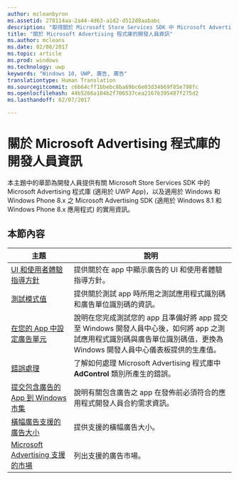 ```yaml
---
author: mcleanbyron
ms.assetid: 278114aa-2a44-4d63-a1d2-d512d8aababc
description: "取得關於 Microsoft Store Services SDK 中 Microsoft Advertising 程式庫的一般開發人員資訊。"
title: "關於 Microsoft Advertising 程式庫的開發人員資訊"
ms.author: mcleans
ms.date: 02/08/2017
ms.topic: article
ms.prod: windows
ms.technology: uwp
keywords: "Windows 10, UWP, 廣告, 廣告"
translationtype: Human Translation
ms.sourcegitcommit: c6b64cff1bbebc8ba69bc6e03d34b69f85e798fc
ms.openlocfilehash: 44b5266a104b2f706537cea2167b395487f275d2
ms.lasthandoff: 02/07/2017

---
```


# <a name="developer-information-about-the-microsoft-advertising-libraries"></a>關於 Microsoft Advertising 程式庫的開發人員資訊




本主題中的章節為開發人員提供有關 Microsoft Store Services SDK 中的 Microsoft Advertising 程式庫 (適用於 UWP App)，以及適用於 Windows 和 Windows Phone 8.x 之 Microsoft Advertising SDK (適用於 Windows 8.1 和 Windows Phone 8.x 應用程式) 的實用資訊。


## <a name="in-this-section"></a>本節內容

| 主題                                                                                                       | 說明                 |
|-------------------------------------------------------------------------------------------------------------|-----------------------------|
| [UI 和使用者體驗指導方針](ui-and-user-experience-guidelines.md) |  提供關於在 app 中顯示廣告的 UI 和使用者體驗指導方針。  |
| [測試模式值](test-mode-values.md)        |  提供關於測試 app 時所用之測試應用程式識別碼和廣告單位識別碼的資訊。   |
| [在您的 App 中設定廣告單元](set-up-ad-units-in-your-app.md)      | 說明在您完成測試您的 app 且準備好將 app 提交至 Windows 開發人員中心後，如何將 app 之測試應用程式識別碼與廣告單位識別碼值，更換為 Windows 開發人員中心儀表板提供的生產值。   |
| [錯誤處理](error-handling-with-advertising-libraries.md)                                    |  了解如何處理 Microsoft Advertising 程式庫中 **AdControl** 類別所產生的錯誤。   |
| [提交包含廣告的 App 到 Windows 市集](submit-an-app-with-ads-to-the-windows-store.md)                                    |  說明有關包含廣告之 app 在發佈前必須符合的應用程式開發人員合約需求資訊。   |
| [橫幅廣告支援的廣告大小](supported-ad-sizes-for-banner-ads.md)                                    |  提供支援的橫幅廣告大小。   |
| [Microsoft Advertising 支援的市場](supported-markets-for-microsoft-advertising.md)                                    |  列出支援的廣告市場。   |



 

 

